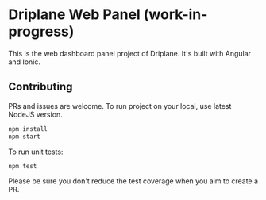 # Driplane Web Panel (work-in-progress)

This is the web dashboard panel project of Driplane. It's built with Angular and Ionic.

## Contributing

PRs and issues are welcome. To run project on your local, use latest NodeJS version.

```bash
npm install
npm start
```

To run unit tests:

```bash
npm test
```

Please be sure you don't reduce the test coverage when you aim to create a PR.
